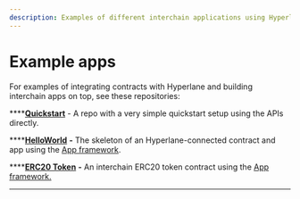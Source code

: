 ```yaml
---
description: Examples of different interchain applications using Hyperlane
---
```


# Example apps

For examples of integrating contracts with Hyperlane and building interchain apps on top, see these repositories:

****[**Quickstart**](https://github.com/hyperlane-xyz/hyperlane-quickstart) - A repo with a very simple quickstart setup using the APIs directly.

****[**HelloWorld**](helloworld.md) **-** The skeleton of an Hyperlane-connected contract and app using the [App framework](../../resources/building-applications/).

****[**ERC20 Token**](erc20-token.md) **-** An interchain ERC20 token contract using the [App framework.](../../resources/building-applications/)

****
